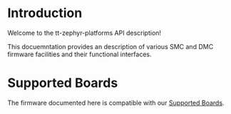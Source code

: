 # Introduction

Welcome to the tt-zephyr-platforms API description!

This docuemntation provides an description of various SMC and DMC firmware facilities and their functional interfaces.

# Supported Boards

The firmware documented here is compatible with our [Supported Boards](/tt-zephyr-platforms/boards/index.html).
